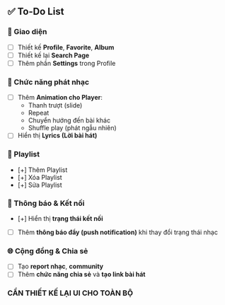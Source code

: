 ## ✅ To-Do List

### 🎨 Giao diện
- [ ] Thiết kế **Profile**, **Favorite**, **Album**
- [ ] Thiết kế lại **Search Page**
- [ ] Thêm phần **Settings** trong Profile

### 🎵 Chức năng phát nhạc
- [ ] Thêm **Animation cho Player**:
  - Thanh trượt (slide)
  - Repeat
  - Chuyển hướng đến bài khác
  - Shuffle play (phát ngẫu nhiên)
- [ ] Hiển thị **Lyrics (Lời bài hát)**

### 📂 Playlist
- [+] Thêm Playlist  
- [+] Xóa Playlist  
- [+] Sửa Playlist  

### 🔔 Thông báo & Kết nối
- [+] Hiển thị **trạng thái kết nối**
- [ ] Thêm **thông báo đẩy (push notification)** khi thay đổi trạng thái nhạc

### 🌐 Cộng đồng & Chia sẻ
- [ ] Tạo **report nhạc**, **community**
- [ ] Thêm **chức năng chia sẻ** và **tạo link bài hát**
### CẦN THIẾT KẾ LẠI UI CHO TOÀN BỘ